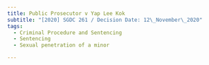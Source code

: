 ```yaml
---
title: Public Prosecutor v Yap Lee Kok
subtitle: "[2020] SGDC 261 / Decision Date: 12\_November\_2020"
tags:
  - Criminal Procedure and Sentencing
  - Sentencing
  - Sexual penetration of a minor

---
```

